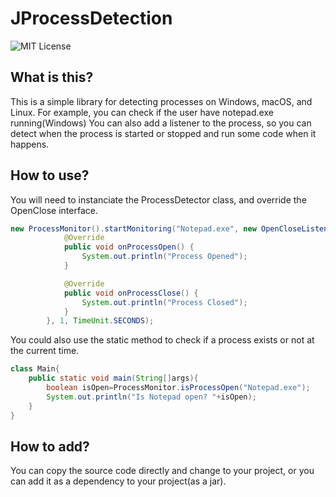 # JProcessDetection
![MIT License](https://img.shields.io/github/license/nullpointerexceptionkek/JProcessDetector?style=flat-square)

## What is this?
This is a simple library for detecting processes on Windows, macOS, and Linux.
For example, you can check if the user have notepad.exe running(Windows)
You can also add a listener to the process, so you can detect when the process is started or stopped and run some code when it happens.

## How to use?
You will need to instanciate the ProcessDetector class, and override the OpenClose interface.
``` java
new ProcessMonitor().startMonitoring("Notepad.exe", new OpenCloseListener() {
            @Override
            public void onProcessOpen() {
                System.out.println("Process Opened");
            }

            @Override
            public void onProcessClose() {
                System.out.println("Process Closed");
            }
        }, 1, TimeUnit.SECONDS);
```
You could also use the static method to check if a process exists or not at the current time.
```java
class Main{
    public static void main(String[]args){
        boolean isOpen=ProcessMonitor.isProcessOpen("Notepad.exe");
        System.out.println("Is Notepad open? "+isOpen);
    }
}
```

## How to add?
You can copy the source code directly and change to your project, or you can add it as a dependency to your project(as a jar).
